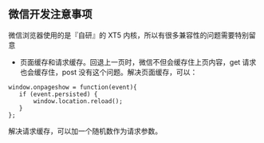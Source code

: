 ## 微信开发注意事项

微信浏览器使用的是『自研』的 XT5 内核，所以有很多兼容性的问题需要特别留意

* 页面缓存和请求缓存。回退上一页时，微信不但会缓存住上页内容，get 请求也会缓存住，post 没有这个问题。解决页面缓存，可以：

```
window.onpageshow = function(event){
   if (event.persisted) {
       window.location.reload();
   }
};
```
解决请求缓存，可以加一个随机数作为请求参数。